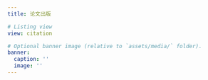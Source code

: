 ```yaml
---
title: 论文出版

# Listing view
view: citation

# Optional banner image (relative to `assets/media/` folder).
banner:
  caption: ''
  image: ''
---
```


